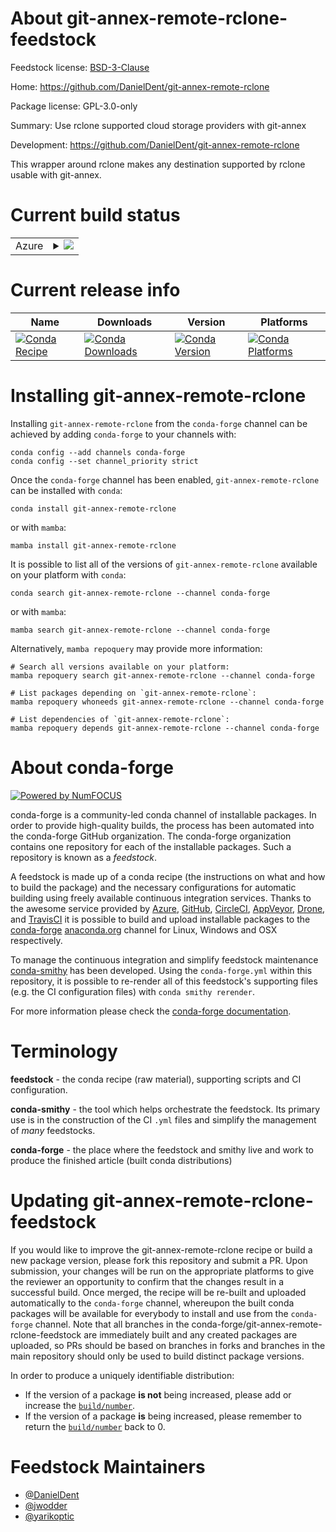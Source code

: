 About git-annex-remote-rclone-feedstock
=======================================

Feedstock license: [BSD-3-Clause](https://github.com/conda-forge/git-annex-remote-rclone-feedstock/blob/main/LICENSE.txt)

Home: https://github.com/DanielDent/git-annex-remote-rclone

Package license: GPL-3.0-only

Summary: Use rclone supported cloud storage providers with git-annex

Development: https://github.com/DanielDent/git-annex-remote-rclone

This wrapper around rclone makes any destination supported by rclone usable
with git-annex.


Current build status
====================


<table>
    
  <tr>
    <td>Azure</td>
    <td>
      <details>
        <summary>
          <a href="https://dev.azure.com/conda-forge/feedstock-builds/_build/latest?definitionId=18406&branchName=main">
            <img src="https://dev.azure.com/conda-forge/feedstock-builds/_apis/build/status/git-annex-remote-rclone-feedstock?branchName=main">
          </a>
        </summary>
        <table>
          <thead><tr><th>Variant</th><th>Status</th></tr></thead>
          <tbody><tr>
              <td>linux_64</td>
              <td>
                <a href="https://dev.azure.com/conda-forge/feedstock-builds/_build/latest?definitionId=18406&branchName=main">
                  <img src="https://dev.azure.com/conda-forge/feedstock-builds/_apis/build/status/git-annex-remote-rclone-feedstock?branchName=main&jobName=linux&configuration=linux%20linux_64_" alt="variant">
                </a>
              </td>
            </tr>
          </tbody>
        </table>
      </details>
    </td>
  </tr>
</table>

Current release info
====================

| Name | Downloads | Version | Platforms |
| --- | --- | --- | --- |
| [![Conda Recipe](https://img.shields.io/badge/recipe-git--annex--remote--rclone-green.svg)](https://anaconda.org/conda-forge/git-annex-remote-rclone) | [![Conda Downloads](https://img.shields.io/conda/dn/conda-forge/git-annex-remote-rclone.svg)](https://anaconda.org/conda-forge/git-annex-remote-rclone) | [![Conda Version](https://img.shields.io/conda/vn/conda-forge/git-annex-remote-rclone.svg)](https://anaconda.org/conda-forge/git-annex-remote-rclone) | [![Conda Platforms](https://img.shields.io/conda/pn/conda-forge/git-annex-remote-rclone.svg)](https://anaconda.org/conda-forge/git-annex-remote-rclone) |

Installing git-annex-remote-rclone
==================================

Installing `git-annex-remote-rclone` from the `conda-forge` channel can be achieved by adding `conda-forge` to your channels with:

```
conda config --add channels conda-forge
conda config --set channel_priority strict
```

Once the `conda-forge` channel has been enabled, `git-annex-remote-rclone` can be installed with `conda`:

```
conda install git-annex-remote-rclone
```

or with `mamba`:

```
mamba install git-annex-remote-rclone
```

It is possible to list all of the versions of `git-annex-remote-rclone` available on your platform with `conda`:

```
conda search git-annex-remote-rclone --channel conda-forge
```

or with `mamba`:

```
mamba search git-annex-remote-rclone --channel conda-forge
```

Alternatively, `mamba repoquery` may provide more information:

```
# Search all versions available on your platform:
mamba repoquery search git-annex-remote-rclone --channel conda-forge

# List packages depending on `git-annex-remote-rclone`:
mamba repoquery whoneeds git-annex-remote-rclone --channel conda-forge

# List dependencies of `git-annex-remote-rclone`:
mamba repoquery depends git-annex-remote-rclone --channel conda-forge
```


About conda-forge
=================

[![Powered by
NumFOCUS](https://img.shields.io/badge/powered%20by-NumFOCUS-orange.svg?style=flat&colorA=E1523D&colorB=007D8A)](https://numfocus.org)

conda-forge is a community-led conda channel of installable packages.
In order to provide high-quality builds, the process has been automated into the
conda-forge GitHub organization. The conda-forge organization contains one repository
for each of the installable packages. Such a repository is known as a *feedstock*.

A feedstock is made up of a conda recipe (the instructions on what and how to build
the package) and the necessary configurations for automatic building using freely
available continuous integration services. Thanks to the awesome service provided by
[Azure](https://azure.microsoft.com/en-us/services/devops/), [GitHub](https://github.com/),
[CircleCI](https://circleci.com/), [AppVeyor](https://www.appveyor.com/),
[Drone](https://cloud.drone.io/welcome), and [TravisCI](https://travis-ci.com/)
it is possible to build and upload installable packages to the
[conda-forge](https://anaconda.org/conda-forge) [anaconda.org](https://anaconda.org/)
channel for Linux, Windows and OSX respectively.

To manage the continuous integration and simplify feedstock maintenance
[conda-smithy](https://github.com/conda-forge/conda-smithy) has been developed.
Using the ``conda-forge.yml`` within this repository, it is possible to re-render all of
this feedstock's supporting files (e.g. the CI configuration files) with ``conda smithy rerender``.

For more information please check the [conda-forge documentation](https://conda-forge.org/docs/).

Terminology
===========

**feedstock** - the conda recipe (raw material), supporting scripts and CI configuration.

**conda-smithy** - the tool which helps orchestrate the feedstock.
                   Its primary use is in the construction of the CI ``.yml`` files
                   and simplify the management of *many* feedstocks.

**conda-forge** - the place where the feedstock and smithy live and work to
                  produce the finished article (built conda distributions)


Updating git-annex-remote-rclone-feedstock
==========================================

If you would like to improve the git-annex-remote-rclone recipe or build a new
package version, please fork this repository and submit a PR. Upon submission,
your changes will be run on the appropriate platforms to give the reviewer an
opportunity to confirm that the changes result in a successful build. Once
merged, the recipe will be re-built and uploaded automatically to the
`conda-forge` channel, whereupon the built conda packages will be available for
everybody to install and use from the `conda-forge` channel.
Note that all branches in the conda-forge/git-annex-remote-rclone-feedstock are
immediately built and any created packages are uploaded, so PRs should be based
on branches in forks and branches in the main repository should only be used to
build distinct package versions.

In order to produce a uniquely identifiable distribution:
 * If the version of a package **is not** being increased, please add or increase
   the [``build/number``](https://docs.conda.io/projects/conda-build/en/latest/resources/define-metadata.html#build-number-and-string).
 * If the version of a package **is** being increased, please remember to return
   the [``build/number``](https://docs.conda.io/projects/conda-build/en/latest/resources/define-metadata.html#build-number-and-string)
   back to 0.

Feedstock Maintainers
=====================

* [@DanielDent](https://github.com/DanielDent/)
* [@jwodder](https://github.com/jwodder/)
* [@yarikoptic](https://github.com/yarikoptic/)

